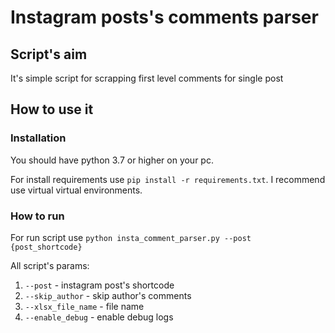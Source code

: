 # Instagram posts's comments parser

## Script's aim

It's simple script for scrapping first level comments for single post

## How to use it

### Installation

You should have python 3.7 or higher on your pc.

For install requirements use `pip install -r requirements.txt`. I recommend use virtual virtual environments.

### How to run

For run script use ` python insta_comment_parser.py --post {post_shortcode} `

All script's params:

1. `--post` - instagram post's shortcode
2. `--skip_author` - skip author's comments
3. `--xlsx_file_name` - file name
4. `--enable_debug` - enable debug logs